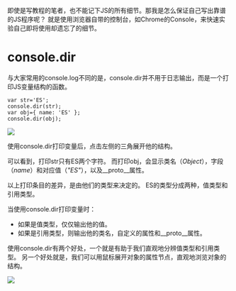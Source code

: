 即使是写教程的笔者，也不能记下JS的所有细节。那我是怎么保证自己写出靠谱的JS程序呢？
就是使用浏览器自带的控制台，如Chrome的Console，来快速实验自己即将使用却遗忘了的细节。

# console.dir

与大家常用的console.log不同的是，console.dir并不用于日志输出，而是一个打印JS变量结构的函数。

~~~
var str='ES';
console.dir(str);
var obj={ name: 'ES' };
console.dir(obj);
~~~

![](../../images/TIM截图20170713173809.jpg)

使用console.dir打印变量后，点击左侧的三角展开他的结构。

可以看到，打印str只有ES两个字符。
而打印obj，会显示类名（*Object*），字段（*name*）和对应值（*\"ES\"*），以及\_\_proto\_\_属性。

以上打印条目的差异，是由他们的类型来决定的。
ES的类型分成两种，值类型和引用类型。

当使用console.dir打印变量时：

* 如果是值类型，仅仅输出他的值。
* 如果是引用类型，则输出他的类名，自定义的属性和\_\_proto\_\_属性。

使用console.dir有两个好处，一个就是有助于我们直观地分辨值类型和引用类型。
另一个好处就是，我们可以用鼠标展开对象的属性节点，直观地浏览对象的结构。

![](../../images/TIM截图20170713160220.jpg)